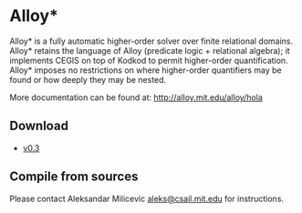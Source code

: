# Alloy*

Alloy* is a fully automatic higher-order solver over finite relational
domains.  Alloy* retains the language of Alloy (predicate logic +
relational algebra); it implements CEGIS on top of Kodkod to permit
higher-order quantification.  Alloy* imposes no restrictions on where
higher-order quantifiers may be found or how deeply they may be
nested.

More documentation can be found at: http://alloy.mit.edu/alloy/hola

## Download

  * [v0.3](https://github.com/aleksandarmilicevic/hola/releases/download/v0.3/hola-0.3_2017-06-04.jar)

## Compile from sources

Please contact Aleksandar Milicevic <aleks@csail.mit.edu> for
instructions.
